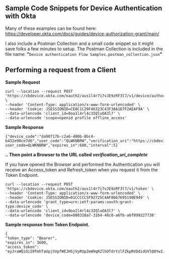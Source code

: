 ## Sample Code Snippets for Device Authentication with Okta

Many of these examples can be found here: https://developer.okta.com/docs/guides/device-authorization-grant/main/

I also include a Postman Collection and a small code snippet so it might save folks a few minutes to setup. The Postman Collection is included in the file name: **"**`Device authentication Flow Samples.postman_collection.json`**"**

## Performing a request from a Client

**Sample Request**

    curl --location --request POST 'https://cbdevice.okta.com/oauth2/aus1l4r7i7vJE9zRF3l7/v1/device/authorize' \
    --header 'Content-Type: application/x-www-form-urlencoded' \
    --header 'Cookie: JSESSIONID=CE0C1C29F46323C43F38A1D7F2AEAF9A' \
    --data-urlencode 'client_id=0oa1l4rl4c3IQluOA3l7' \
    --data-urlencode 'scope=openid profile offline_access'

**Sample Response**

    {"device_code":"da90717b-c2a6-400b-8bc4-b432e90ce7d6","user_code":"QLWKNBRW","verification_uri":"https://cbdevice.okta.com/activate","verification_uri_complete":"https://cbdevice.okta.com/activate?user_code=QLWKNBRW","expires_in":600,"interval":5}

**.. Then point a Browser to the URL called *verification_uri_complete***

If you have opened the Browser and performed the Authentication you will receive an Access_token and Refresh_token when you request it from the Token Endpoint.

    curl --location --request POST 'https://cbdevice.okta.com/oauth2/aus1l4r7i7vJE9zRF3l7/v1/token' \
    --header 'Content-Type: application/x-www-form-urlencoded' \
    --header 'Cookie: JSESSIONID=01CCCCC5F92725C4AF8667695190E949' \
    --data-urlencode 'grant_type=urn:ietf:params:oauth:grant-type:device_code' \
    --data-urlencode 'client_id=0oa1l4rl4c3IQluOA3l7' \
    --data-urlencode 'device_code=880318a7-31b4-48c8-a6fb-a6f099227738'

**Sample response from Token Endpoint.**

    {
    "token_type": "Bearer",
    "expires_in": 3600,
    "access_token": "eyJraWQiOiI0TmhTaUpjSVpfWEJHSjVyRUpZeW9qR2lhOTdrYzlFZkpRVDdidUVlQ0YwIiwiYWxnIjoiUlMyNTYifQ.eyJ2ZXIiOjEsImp0aSI6Ik......




